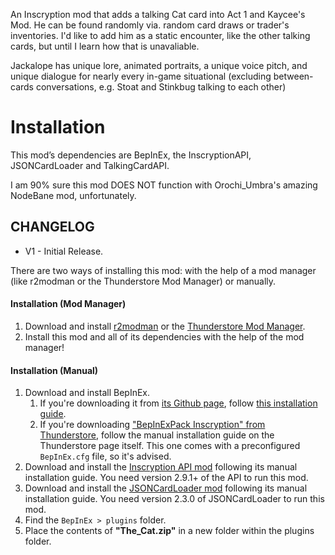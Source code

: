An Inscryption mod that adds a talking Cat card into Act 1 and Kaycee's Mod.
He can be found randomly via. random card draws or trader's inventories. I'd like to add him as a static encounter, like the other talking cards, but until I learn how that is unavaliable.

Jackalope has unique lore, animated portraits, a unique voice pitch, and unique dialogue for nearly every in-game situational (excluding between-cards conversations, e.g. Stoat and Stinkbug talking to each other)

# Installation
This mod’s dependencies are BepInEx, the InscryptionAPI, JSONCardLoader and TalkingCardAPI.

I am 90% sure this mod DOES NOT function with Orochi_Umbra's amazing NodeBane mod, unfortunately.


## CHANGELOG
- V1 - Initial Release.

There are two ways of installing this mod: with the help of a mod manager (like r2modman or the Thunderstore Mod Manager) or manually.

#### Installation (Mod Manager)
1. Download and install [r2modman](https://thunderstore.io/package/ebkr/r2modman/) or the [Thunderstore Mod Manager](https://www.overwolf.com/app/Thunderstore-Thunderstore_Mod_Manager).
2. Install this mod and all of its dependencies with the help of the mod manager! 

#### Installation (Manual)
1. Download and install BepInEx.
    1. If you're downloading it from [its Github page](https://github.com/BepInEx/BepInEx/releases), follow [this installation guide](https://docs.bepinex.dev/articles/user_guide/installation/index.html#where-to-download-bepinex).
    2. If you're downloading ["BepInExPack Inscryption" from Thunderstore](https://inscryption.thunderstore.io/package/BepInEx/BepInExPack_Inscryption/), follow the manual installation guide on the Thunderstore page itself. This one comes with a preconfigured `BepInEx.cfg` file, so it's advised.
3. Download and install the [Inscryption API mod](https://inscryption.thunderstore.io/package/API_dev/API/) following its manual installation guide. You need version 2.9.1+ of the API to run this mod.
4. Download and install the [JSONCardLoader mod](https://inscryption.thunderstore.io/package/MADH95Mods/JSONCardLoader/) following its manual installation guide. You need version 2.3.0 of JSONCardLoader to run this mod.
6. Find the `BepInEx > plugins` folder.
7. Place the contents of **"The_Cat.zip"** in a new folder within the plugins folder.